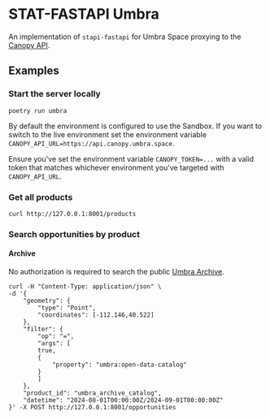 # STAT-FASTAPI Umbra
An implementation of `stapi-fastapi` for Umbra Space proxying to the [Canopy API](https://docs.canopy.umbra.space/reference).

## Examples

### Start the server locally

```
poetry run umbra
```

By default the environment is configured to use the Sandbox. If you want to switch to the live environment set the environment variable `CANOPY_API_URL=https://api.canopy.umbra.space`.

Ensure you've set the environment variable `CANOPY_TOKEN=...` with a valid token that matches whichever environment you've targeted with `CANOPY_API_URL`.

### Get all products

```
curl http://127.0.0.1:8001/products
```

### Search opportunities by product

#### Archive

No authorization is required to search the public [Umbra Archive](https://docs.canopy.umbra.space/docs/archive-catalog-searching-via-stac-api).

```
curl -H "Content-Type: application/json" \
-d '{
    "geometry": {
        "type": "Point",
        "coordinates": [-112.146,40.522]
    },
    "filter": {
        "op": "=",
        "args": [
        true,
        {
            "property": "umbra:open-data-catalog"
        }
        ]
    },
    "product_id": "umbra_archive_catalog",
    "datetime": "2024-08-01T00:00:00Z/2024-09-01T00:00:00Z"
}' -X POST http://127.0.0.1:8001/opportunities
```
